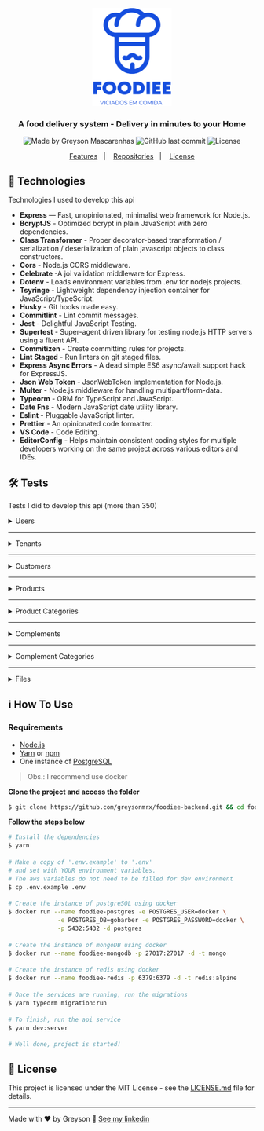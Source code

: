 <div align="center">
  <img src="./.github/logo.png" height="200px" alt="Foodiee"/>
</div>

<h3 align="center">
  A food delivery system - Delivery in minutes to your Home
</h3>

<div align="center">
  <img alt="Made by Greyson Mascarenhas" src="https://img.shields.io/badge/made%20by-Greyson%20Mascarenhas-%23144DDE"/>
  <img alt="GitHub last commit" src="https://img.shields.io/github/last-commit/greysonmrx/foodiee?color=%23144DDE">
  <img alt="License" src="https://img.shields.io/badge/license-MIT-%23144DDE"/>
</div>

<p align="center">
  <a href="#features">Features</a>&nbsp;&nbsp;&nbsp;|&nbsp;&nbsp;&nbsp;
  <a href="#repositories">Repositories</a>&nbsp;&nbsp;&nbsp;|&nbsp;&nbsp;&nbsp;
  <a href="#license">License</a>
</p>

## :rocket: Technologies

Technologies I used to develop this api

- **Express** — Fast, unopinionated, minimalist web framework for Node.js.
- **BcryptJS** - Optimized bcrypt in plain JavaScript with zero dependencies.
- **Class Transformer** - Proper decorator-based transformation / serialization / deserialization of plain javascript objects to class constructors.
- **Cors** - Node.js CORS middleware.
- **Celebrate** -A joi validation middleware for Express.
- **Dotenv** - Loads environment variables from .env for nodejs projects.
- **Tsyringe** - Lightweight dependency injection container for JavaScript/TypeScript.
- **Husky** - Git hooks made easy.
- **Commitlint** - Lint commit messages.
- **Jest** - Delightful JavaScript Testing.
- **Supertest** - Super-agent driven library for testing node.js HTTP servers using a fluent API.
- **Commitizen** - Create committing rules for projects.
- **Lint Staged** - Run linters on git staged files.
- **Express Async Errors** - A dead simple ES6 async/await support hack for ExpressJS.
- **Json Web Token** - JsonWebToken implementation for Node.js.
- **Multer** -  Node.js middleware for handling multipart/form-data.
- **Typeorm** -  ORM for TypeScript and JavaScript.
- **Date Fns** - Modern JavaScript date utility library.
- **Eslint** - Pluggable JavaScript linter.
- **Prettier** - An opinionated code formatter.
- **VS Code** - Code Editing.
- **EditorConfig** - Helps maintain consistent coding styles for multiple developers working on the same project across various editors and IDEs.

## :hammer_and_wrench: Tests

Tests I did to develop this api (more than 350)

<details>
  <summary>Users</summary>

  - **List users**
      - [x] should be able to list all users
      - [x] should not be able to list all users without a token
      - [x] should not be able to list all users with a invalid token
      - [x] should not be able to list the user accessing the route
  - **Create users**
      - [x] should be able to create a new user
      - [x] should not be able to create a new user without a token
      - [x] should not be able to create a new user with a invalid token
      - [x] should not be able to create two users with the same email
      - [x] should not be able to create a new user with no name
      - [x] should not be able to create a new user without e-mail
      - [x] should not be able to create a new user with an invalid e-mail
      - [x] should not be able to create a new user without a password
      - [x] should not be able to create a new user with a password of less than 6 digits
  - **Update users**
      - [x] should be able to update a user profile
      - [x] should not be able to update a user without a token
      - [x] should not be able to update a user with a invalid token
      - [x] should not be able to update the profile of a non-existent user
      - [x] should not be able to update a user profile with no name
      - [x] should not be able to update a user profile without a e-mail
      - [x] should not be able to update user profile with duplicate email
      - [x] should not be able to update a user profile with a invalid e-mail
      - [x] should not be able to update a user profile without the current password when a new password exists
      - [x] should not be able to update user profile with an incorrect password
      - [x] should not be able to update user profile with a new password of less than 6 digits
      - [x] should not be able to update user profile with a current password of less than 6 digits
  - **Delete users**
      - [x] should not be able to delete a user without a token
      - [x] should be able to delete a user
      - [x] should not be able to delete a user with a invalid token
      - [x] should not be able to delete a non-existing user
  - **Authentication users**
      - [x] should be able to authenticate a user with valid credentials
      - [x] should not be able to authenticate a user with the wrong e-mail
      - [x] should not be able to authenticate a user with the wrong password
      - [x] should not be able to authenticate a user without e-mail
      - [x] should not be able to authenticate a user with an invalid e-mail
      - [x] should not be able to authenticate a user without a password
      - [x] should not be able to authenticate a user with a password of less than 6 digits
  - **Update the user avatar**
      - [x] should be able to update the user avatar
      - [x] should not be able to update the user avatar without a token
      - [x] should not be able to update the user avatar with a invalid token
      - [x] should not be able to update the user avatar with invalid file id
      - [x] should not be able to update avatar with a non-existing file
      - [x] should not be able to update avatar of a non-existing user
</details>

---
<details>
  <summary>Tenants</summary>

  - **List tenants**
    - [x] should be able to list all tenants
    - [x] should not be able to list all tenants without a token
    - [x] should not be able to list all tenants with a invalid token
  - **Create tenants**
      - [x] should be able to create a new tenant
      - [x] should not be able to create a new tenant without a token
      - [x] should not be able to create a new tenant with a invalid token
      - [x] should not be able to create a new tenant with duplicate slug
      - [x] should not be able to create a new tenant with no name
      - [x] should not be able to create a new tenant without a slug
  - **Update tenants**
      - [x] should be able to update a tenant
      - [x] should not be able to update a tenant without a token
      - [x] should not be able to update a tenant with a invalid token
      - [x] should not be able to update a non-existing tenant
      - [x] should not be able to update a tenant with duplicate slug
      - [x] should not be able to update a tenant with no name
      - [x] should not be able to update a tenant without a slug
      - [x] should not be able to update a tenant with an invalid id
  - **Update tenant logo**
      - [x] should be able to update a tenant logo
      - [x] should be able to delete the old tenant logo when updating a new one
      - [x] should not be able to update a tenant logo without a token
      - [x] should not be able to update a tenant with a invalid token
      - [x] should not be able to update the logo of a non-existing tenant
      - [x] should not be able to update the logo with an invalid tenant id
      - [x] should not be able to update the tenant logo with an invalid id
      - [x] should not be able to update the tenant logo with a non-existing file
  - **Delete tenants**
      - [x] should not be able to delete a tenant without a token
      - [x] should be able to delete the tenant logo when deleting a tenant
      - [x] should not be able to delete a tenant with a invalid token
      - [x] should not be able to delete a tenant with invalid id
      - [x] should not be able to delete a non-existing tenant
</details>

---
<details>
  <summary>Customers</summary>

  - **Create customers**
      - [x] should be able to create a new customer
      - [x] should not be able to create two customers with the same phone
      - [x] should not be able to create two customers with the same email
      - [x] should not be able to create a new customer with no name
      - [x] should not be able to create a new customer without a email
      - [x] should not be able to create a new customer with a invalid email
      - [x] should not be able to create a new customer without a phone
      - [x] should not be able to create a new customer with a invalid phone
  - **Update customers**
      - [x] should be able to update a customer
      - [x] should not be able to update a customer without a token
      - [x] should not be able to update a customer with a invalid token
      - [x] should not be able to update a non-existing customer
      - [x] should not be able to update a customer with duplicate phone
      - [x] should not be able to update a customer with no name
      - [x] should not be able to update a customer without a phone
      - [x] should not be able to update a customer with a invalid phone
      - [x] should not be able to update a customer with a invalid social security
  - **Delete customers**
      - [x] should be able to delete a customer
      - [x] should not be able to delete a customer without a token
      - [x] should not be able to delete a customer with a invalid token
      - [x] should not be able to delete a non-existing customer
  - **Send customer token**
      - [x] should be able to send a customer token
      - [x] should not be able to send a customer token with a non-existing customer
      - [x] should not be able to send a customer token without a phone
      - [x] should not be able to send a customer token with a invalid phone
  - **Validate customer token**
      - [x] should be able to validate a customer token
      - [x] should not be able to validate a customer token with a non-existing customer
      - [x] should not be able to validate a non-existing customer token
      - [x] should not be able to validate a customer token from a different customer
      - [x] should not be able to validate a customer token if passed more than fifteen minutes
      - [x] should not be able to validate a customer token without a phone
      - [x] should not be able to validate a customer token with a invalid phone
      - [x] should not be able to validate a customer token without a token
      - [x] should not be able to validate a customer token with a invalid token
</details>

---
<details>
  <summary>Products</summary>

  - **List products**
    - [x] should be able to list all products
    - [x] should not be able to list all products without a token
    - [x] should not be able to list all products with a invalid token
    - [x] should not be able to list all products with a non-existing tenant
  - **Create products**
      - [x] should be able to create a new product
      - [x] should not be able to create a new product without a token
      - [x] should not be able to create a new product with a invalid token
      - [x] should not be able to create a new product with a non-existing tenant
      - [x] should not be able to create a new product with a non-existing category
      - [x] should not be able to create a new product with a non-existing file
      - [x] should not be able to create a new product with no name
      - [x] should not be able to create a new product without a description
      - [x] should not be able to create a new product without a price
      - [x] should not be able to create a new product with a invalid price
      - [x] should not be able to create a new product with a invalid promotion price
      - [x] should not be able to create a new product without a category id
      - [x] should not be able to create a new product with a invalid category id
      - [x] should not be able to create a new product with a invalid image id
      - [x] should not be able to create a new product with a invalid paused value
      - [x] should not be able to create a new product with a invalid tenant id
  - **Update products**
      - [x] should be able to update a product
      - [x] should not be able to update a product without a token
      - [x] should not be able to update a product with a invalid token
      - [x] should not be able to update a product with a non-existing tenant
      - [x] should not be able to update a product with a non-existing category
      - [x] should not be able to update a non-existing product
      - [x] should not be able to update a product with a non-existing file
      - [x] should not be able to update a product with no name
      - [x] should not be able to update a product without a product id
      - [x] should not be able to update a product with a invalid product id
      - [x] should not be able to update a product without a description
      - [x] should not be able to update a product without a price
      - [x] should not be able to update a product with a invalid price
      - [x] should not be able to update a product with a invalid promotion price
      - [x] should not be able to update a product without a category id
      - [x] should not be able to update a product with a invalid category id
      - [x] should not be able to update a product with a invalid image id
      - [x] should not be able to update a product with a invalid paused value
      - [x] should not be able to update a product with a invalid tenant id
  - **Delete products**
      - [x] should be able to delete a product
      - [x] should not be able to delete a product without a token
      - [x] should not be able to delete a product with a invalid token
      - [x] should not be able to delete a product with a non-existing tenant
      - [x] should not be able to delete a non-existing product
</details>

---
<details>
  <summary>Product Categories</summary>

  - **List product categories**
    - [x] should be able to list all product categories
    - [x] should not be able to list all product categories without a token
    - [x] should not be able to list all product categories with a invalid token
    - [x] should not be able to list all product categories with a non-existing tenant
    - [x] should not be able to list all product categories with a invalid tenant id
  - **Create product categories**
      - [x] should be able to create a new product category
      - [x] should not be able to create a new product category without a token
      - [x] should not be able to create a new product category with a invalid token
      - [x] should not be able to create a new product category with a non-existing tenant
      - [x] should not be able to create a new product category with duplicate name
      - [x] should not be able to create a new product category with no name
      - [x] should not be able to create a new product category with a invalid tenant id
  - **Update product categories**
      - [x] should be able to update a product category
      - [x] should not be able to update a product category without a token
      - [x] should not be able to update a product category with a invalid token
      - [x] should not be able to update a product category with a non-existing tenant
      - [x] should not be able to update a non-existing product category
      - [x] should not be able to update a product category with duplicate name
      - [x] should not be able to update a product category with no name
      - [x] should not be able to update a product category with a invalid tenant id
      - [x] should not be able to update a product category without id
      - [x] should not be able to update a product category with a invalid id
  - **Delete product categories**
      - [x] should be able to delete a product category
      - [x] should not be able to delete a product category without a token
      - [x] should not be able to delete a product category with a invalid token
      - [x] should not be able to delete a product category with a non-existing tenant
      - [x] should not be able to delete a non-existing product category
      - [x] should not be able to delete a product category with a invalid tenant id
      - [x] should not be able to delete a product category with a invalid id
</details>

---
<details>
  <summary>Complements</summary>

  - **Create complements**
      - [x] should be able to create a new complement
      - [x] should not be able to create a new complement without a token
      - [x] should not be able to create a new complement with a invalid token
      - [x] should not be able to create a new complement with a non-existing category
      - [x] should not be able to create a new complement with no name
      - [x] should not be able to create a new complement without a category id
      - [x] should not be able to create a new complement with a invalid category id
      - [x] should not be able to create a new complement without a price
      - [x] should not be able to create a new complement with a invalid price
  - **Update complements**
      - [x] should be able to update a complement
      - [x] should not be able to update a complement without a token
      - [x] should not be able to update a complement with a invalid token
      - [x] should not be able to update a non-existing complement
      - [x] should not be able to update a complement with no name
      - [x] should not be able to update a complement without a price
      - [x] should not be able to update a complement with a invalid price
  - **Delete complements**
      - [x] should be able to delete a complement
      - [x] should not be able to delete a complement without a token
      - [x] should not be able to delete a complement with a invalid token
      - [x] should not be able to delete a non-existing complement
</details>

---
<details>
  <summary>Complement Categories</summary>

  - **List complement categories**
    - [x] should be able to list all complement categories
    - [x] should not be able to list all complement categories without a token
    - [x] should not be able to list all complement categories with a invalid token
    - [x] should not be able to list all complement categories with invalid product id
  - **Create complement categories**
      - [x] should be able to create a new complement category
      - [x] should not be able to create a new complement category without a token
      - [x] should not be able to create a new complement category with a invalid token
      - [x] should not be able to create a new complement category with a non-existing product
      - [x] should not be able to create a new complement category with no name
      - [x] should not be able to create a new complement category with a invalid tenant id
      - [x] should not be able to create a new complement category without a minimum amount
      - [x] should not be able to create a new complement category with a invalid minimum amount
      - [x] should not be able to create a new complement category without a maximum amount
      - [x] should not be able to create a new complement category with a invalid maximum amount
      - [x] should not be able to create a new complement category without a required value
      - [x] should not be able to create a new complement category with a invalid required value
      - [x] should not be able to create a new complement category without a product id
      - [x] should not be able to create a new complement category with a invalid product id
  - **Update complement categories**
      - [x] should be able to update a complement category
      - [x] should not be able to update a complement category without a token
      - [x] should not be able to update a complement category with a invalid token
      - [x] should not be able to update a non-existing complement category
      - [x] should not be able to update a complement category with no name
      - [x] should not be able to update a complement category with a invalid id
      - [x] should not be able to update a complement category without a minimum amount
      - [x] should not be able to update a complement category with a invalid minimum amount
      - [x] should not be able to update a complement category without a maximum amount
      - [x] should not be able to update a complement category with a invalid maximum amount
      - [x] should not be able to update a complement category without a required value
      - [x] should not be able to update a complement category with a invalid required value
  - **Delete complement categories**
      - [x] should be able to delete a complement category
      - [x] should not be able to delete a complement category without a token
      - [x] should not be able to delete a complement category with a invalid token
      - [x] should not be able to delete a non-existing complement category
      - [x] should not be able to delete a complement category with invalid id
</details>

---
<details>
  <summary>Files</summary>

  - **Create files**
      - [x] should be able to create a new file
      - [x] should not be able to create a new file without a token
      - [x] should not be able to create a new file with a invalid token
</details>

## :information_source: How To Use

### Requirements

- [Node.js](https://nodejs.org/en/)
- [Yarn](https://classic.yarnpkg.com/) or [npm](https://www.npmjs.com/)
- One instance of [PostgreSQL](https://www.postgresql.org/)

> Obs.: I recommend use docker

**Clone the project and access the folder**

```bash
$ git clone https://github.com/greysonmrx/foodiee-backend.git && cd foodiee-backend
```

**Follow the steps below**

```bash
# Install the dependencies
$ yarn

# Make a copy of '.env.example' to '.env'
# and set with YOUR environment variables.
# The aws variables do not need to be filled for dev environment
$ cp .env.example .env

# Create the instance of postgreSQL using docker
$ docker run --name foodiee-postgres -e POSTGRES_USER=docker \
              -e POSTGRES_DB=gobarber -e POSTGRES_PASSWORD=docker \
              -p 5432:5432 -d postgres

# Create the instance of mongoDB using docker
$ docker run --name foodiee-mongodb -p 27017:27017 -d -t mongo

# Create the instance of redis using docker
$ docker run --name foodiee-redis -p 6379:6379 -d -t redis:alpine

# Once the services are running, run the migrations
$ yarn typeorm migration:run

# To finish, run the api service
$ yarn dev:server

# Well done, project is started!
```

## :memo: License

This project is licensed under the MIT License - see the [LICENSE.md](./LICENSE.md) file for details.

---

Made with :hearts: by Greyson :wave: [See my linkedin](https://www.linkedin.com/in/greyson-mascarenhas-5a21ab1a2/)
